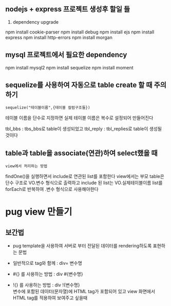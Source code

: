 ## nodejs + express 프로젝트 생성후 할일 들

1. dependency upgrade

npm install cookie-parser
npm install debug
npm install ejs
npm install express
npm install http-errors
npm install morgan

## mysql 프로젝트에서 필요한 dependency

npm install mysql2
npm install sequelize
npm install moment

## sequelize를 사용하여 자동으로 table create 할 때 주의하기
    sequelize("테이블이름",{테이블 칼럼구조들})

테이블 이름을 단수로 지정하면 실제 테이블 이름은 복수로 설정되어 만들어진다

tbl_bbs : tbs_bbs로 table이 생성되었고
tbl_reply : tbl_replies로 table이 생성될 것이다

## table과 table을 associate(연관)하여 select했을 때
    view에서 처리하는 방법

findOne()을 실행하면서 include로 연관된 list를 포함한다
view에서는 부모 table은 단수 구조로 VO.변수 형식으로 출력하고
include 된 list는 VO.실제테이블이름 list를
forEach로 반복하여 .변수 형식으로 사용해야한다



# pug view 만들기

## 보간법

- pug template을 사용하여 서버로 부터 전달된 데이터를 rendering하도록 표현하는 문법

- 일반적으로 tag와 함께 : div= 변수명
- #{} 를 사용하는 방법 : div #{변수명}
- !{} 를 사용하는 방법 : div !{변수명}  
  변수에 포함된 데이터(문자열)에 HTML tag가 포함되어 있고 view 화면에서 HTML tag를 적용하여 보여주고 싶을때